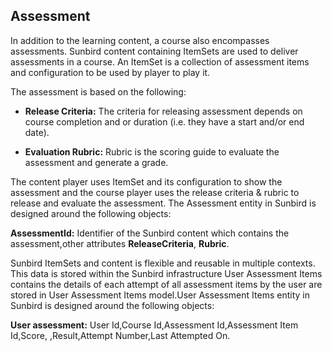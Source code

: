 
## Assessment

In addition to the learning content, a course also encompasses assessments. Sunbird content containing ItemSets are used to deliver assessments in a course. An ItemSet is a collection of assessment items and configuration to be used by player to play it.

The assessment is based on the following:

+ **Release Criteria:** The criteria for releasing assessment depends on course completion and or duration (i.e. they have a start and/or end date).

+ **Evaluation Rubric:** Rubric is the scoring guide to evaluate the assessment and generate a grade.

The content player uses ItemSet and its configuration to show the assessment and the course player uses the release criteria & rubric to release and evaluate the assessment.
The Assessment entity in Sunbird is designed around the following objects:

**AssessmentId:** Identifier of the Sunbird content which contains the assessment,other attributes **ReleaseCriteria**, **Rubric**.

Sunbird ItemSets and content is flexible and reusable in multiple contexts. This data is stored within the Sunbird infrastructure
User Assessment Items contains the details of each attempt of all assessment items by the user are stored in User Assessment Items model.User Assessment Items entity in Sunbird is designed around the following objects:

**User assessment:** User Id,Course Id,Assessment Id,Assessment Item Id,Score,
,Result,Attempt Number,Last Attempted On.

